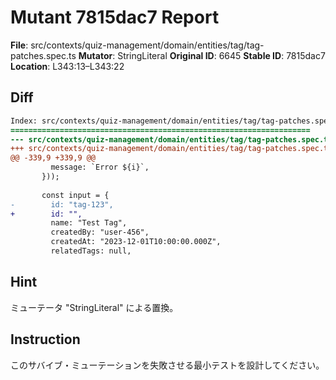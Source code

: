 # Mutant 7815dac7 Report

**File**: src/contexts/quiz-management/domain/entities/tag/tag-patches.spec.ts
**Mutator**: StringLiteral
**Original ID**: 6645
**Stable ID**: 7815dac7
**Location**: L343:13–L343:22

## Diff

```diff
Index: src/contexts/quiz-management/domain/entities/tag/tag-patches.spec.ts
===================================================================
--- src/contexts/quiz-management/domain/entities/tag/tag-patches.spec.ts	original
+++ src/contexts/quiz-management/domain/entities/tag/tag-patches.spec.ts	mutated #6645
@@ -339,9 +339,9 @@
         message: `Error ${i}`,
       }));
 
       const input = {
-        id: "tag-123",
+        id: "",
         name: "Test Tag",
         createdBy: "user-456",
         createdAt: "2023-12-01T10:00:00.000Z",
         relatedTags: null,
```

## Hint

ミューテータ "StringLiteral" による置換。

## Instruction

このサバイブ・ミューテーションを失敗させる最小テストを設計してください。
